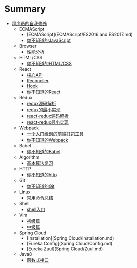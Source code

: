# Summary

* [程序员的自我修养](README.md)
  - ECMAScript
    - [ECMAScript](ECMAScript/ES2016 and ES2017.md)
    - [你不知道的JavaScript](ECMAScript/you-dont-know-javascript.md)
  - Browser
    - [性能分析](Browser/performance.md)
  - HTML/CSS
    - [你不知道的HTML/CSS](HTML-CSS/you-dont-know-html-css.md)
  - React
    - [核心API](React/api.md)
    - [Reconciler](React/reconciler.md)
    - [Hook](React/hook.md)
    - [你不知道的React](React/you-dont-know-react.md)
  - Redux
    - [redux源码解析](redux/redux-source.md)
    - [redux的最小实现](redux/mini-redux.md)
    - [react-redux源码解析](redux/react-redux-source.md)
    - [react-redux最小实现](redux/mini-react-redux.md)
  - Webpack
    - [一个入门级别的前端打包工具](Webpack/bundler.md)
    - [你不知道的Webpack](Webpack/you-dont-know-webpack.md)
  - Babel
    - [你不知道的Babel](Babel/you-dont-know-babel.md)
  - Algorithm
    - [基本算法复习](Algorithm/basic.md)
  - HTTP
    - [你不知道的http](HTTP/you-dont-know-http.md)
  - Git
    - [你不知道的Git](Git/you-dont-know-git.md)
  - Linux
    - [常用命令总结](Linux/常用命令总结.md)
  - Shell
    - [shell入门](Shell/shell入门.md)
  - Vim
    - [初级篇](Vim/Vim使用总结-初级篇.md)
    - [中级篇](Vim/Vim使用总结-中级篇.md)
  - Spring Cloud
    - [Installation](Spring Cloud/Installation.md)
    - [Eureka Config](Spring Cloud/Config.md)
    - [Eureka Zuul](Spring Cloud/Zuul.md)
  - Java8
    - [函数式接口](Java8/function-interface.md)  
